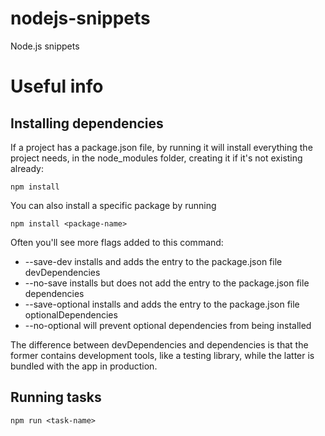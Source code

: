 # nodejs-snippets
Node.js snippets

# Useful info

## Installing dependencies

If a project has a package.json file, by running it will install everything the project needs, in the node_modules folder, creating it if it's not existing already:

    npm install

You can also install a specific package by running

    npm install <package-name>

Often you'll see more flags added to this command:

+ --save-dev installs and adds the entry to the package.json file devDependencies
+ --no-save installs but does not add the entry to the package.json file dependencies
+ --save-optional installs and adds the entry to the package.json file optionalDependencies
+ --no-optional will prevent optional dependencies from being installed

The difference between devDependencies and dependencies is that the former contains development tools, like a testing library, while the latter is bundled with the app in production.

## Running tasks

    npm run <task-name>

 
